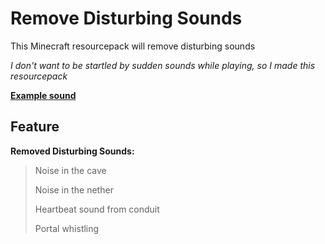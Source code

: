 # Remove Disturbing Sounds
This Minecraft resourcepack will remove disturbing sounds

*I don't want to be startled by sudden sounds while playing, so I made this resourcepack*

**[Example sound](https://github.com/Z-Siqi/RemoveDisturbingSounds/raw/main/cave1.ogg)**

## Feature
**Removed Disturbing Sounds:**
> Noise in the cave
> 
> Noise in the nether
> 
> Heartbeat sound from conduit
> 
> Portal whistling

